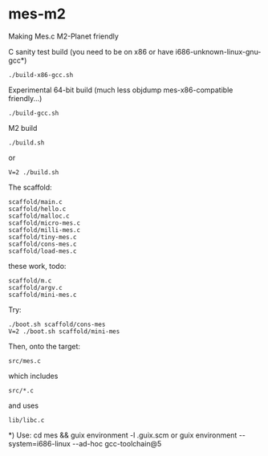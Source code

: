 # mes-m2
Making Mes.c M2-Planet friendly

C sanity test build (you need to be on x86 or have i686-unknown-linux-gnu-gcc*)

    ./build-x86-gcc.sh

Experimental 64-bit build (much less objdump mes-x86-compatible friendly...)

    ./build-gcc.sh

M2 build

    ./build.sh

or

    V=2 ./build.sh

The scaffold:

    scaffold/main.c
    scaffold/hello.c
    scaffold/malloc.c
    scaffold/micro-mes.c
    scaffold/milli-mes.c
    scaffold/tiny-mes.c
    scaffold/cons-mes.c
    scaffold/load-mes.c

these work, todo:

    scaffold/m.c
    scaffold/argv.c
    scaffold/mini-mes.c

Try:

    ./boot.sh scaffold/cons-mes
    V=2 ./boot.sh scaffold/mini-mes

Then, onto the target:

    src/mes.c

which includes

    src/*.c

and uses

    lib/libc.c

*) Use: cd mes && guix environment -l .guix.scm
   or guix environment --system=i686-linux --ad-hoc gcc-toolchain@5
